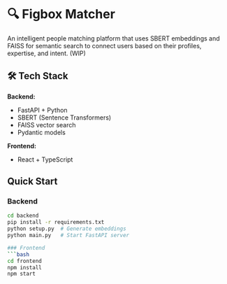 # 🔍 Figbox Matcher


An intelligent people matching platform that uses SBERT embeddings and FAISS for semantic search to connect users based on their profiles, expertise, and intent. (WIP)

## 🛠️ Tech Stack

**Backend:**
- FastAPI + Python
- SBERT (Sentence Transformers)
- FAISS vector search
- Pydantic models

**Frontend:**
- React + TypeScript

## Quick Start

### Backend
```bash
cd backend
pip install -r requirements.txt
python setup.py  # Generate embeddings
python main.py   # Start FastAPI server

### Frontend
```bash
cd frontend
npm install
npm start